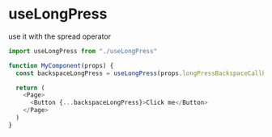 # useLongPress

use it with the spread operator

```typescript
import useLongPress from "./useLongPress"

function MyComponent(props) {
  const backspaceLongPress = useLongPress(props.longPressBackspaceCallback, 500)

  return (
    <Page>
      <Button {...backspaceLongPress}>Click me</Button>
    </Page>
  )
}
```
